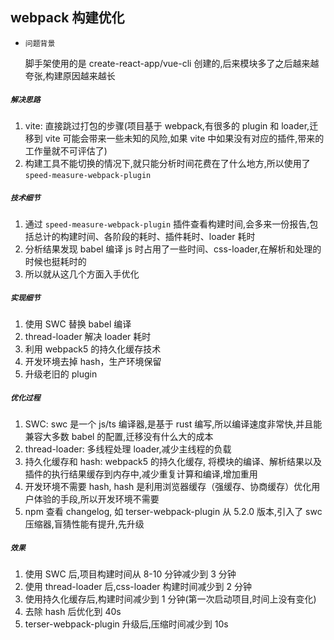 ## webpack 构建优化

- `问题背景`

  脚手架使用的是 create-react-app/vue-cli 创建的,后来模块多了之后越来越夸张,构建原因越来越长

##### `解决思路`

1. vite: 直接跳过打包的步骤(项目基于 webpack,有很多的 plugin 和 loader,迁移到 vite 可能会带来一些未知的风险,如果 vite 中如果没有对应的插件,带来的工作量就不可评估了)
2. 构建工具不能切换的情况下,就只能分析时间花费在了什么地方,所以使用了 `speed-measure-webpack-plugin`

##### `技术细节`

1. 通过 `speed-measure-webpack-plugin` 插件查看构建时间,会多来一份报告,包括总计的构建时间、各阶段的耗时、插件耗时、loader 耗时
2. 分析结果发现 babel 编译 js 时占用了一些时间、css-loader,在解析和处理的时候也挺耗时的
3. 所以就从这几个方面入手优化

##### `实现细节`

1. 使用 SWC 替换 babel 编译
2. thread-loader 解决 loader 耗时
3. 利用 webpack5 的持久化缓存技术
4. 开发环境去掉 hash，生产环境保留
5. 升级老旧的 plugin

##### `优化过程`

1. SWC: swc 是一个 js/ts 编译器,是基于 rust 编写,所以编译速度非常快,并且能兼容大多数 babel 的配置,迁移没有什么大的成本
2. thread-loader: 多线程处理 loader,减少主线程的负载
3. 持久化缓存和 hash: webpack5 的持久化缓存, 将模块的编译、解析结果以及插件的执行结果缓存到内存中,减少重复计算和编译,增加重用
4. 开发环境不需要 hash, hash 是利用浏览器缓存（强缓存、协商缓存）优化用户体验的手段,所以开发环境不需要
5. npm 查看 changelog, 如 terser-webpack-plugin 从 5.2.0 版本,引入了 swc 压缩器,盲猜性能有提升,先升级

##### `效果`

1. 使用 SWC 后,项目构建时间从 8-10 分钟减少到 3 分钟
2. 使用 thread-loader 后,css-loader 构建时间减少到 2 分钟
3. 使用持久化缓存后,构建时间减少到 1 分钟(第一次启动项目,时间上没有变化)
4. 去除 hash 后优化到 40s
5. terser-webpack-plugin 升级后,压缩时间减少到 10s

<Gitalk />
